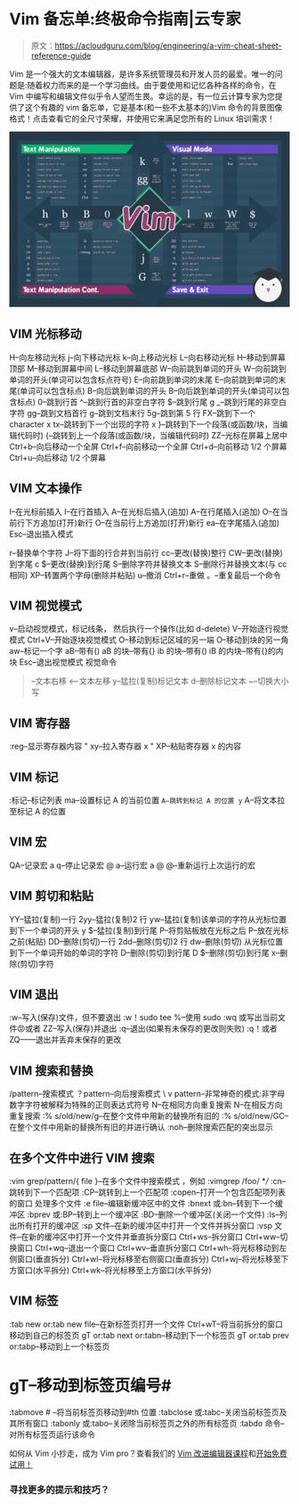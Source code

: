 # Vim 备忘单:终极命令指南|云专家

> 原文：<https://acloudguru.com/blog/engineering/a-vim-cheat-sheet-reference-guide>

Vim 是一个强大的文本编辑器，是许多系统管理员和开发人员的最爱。唯一的问题是:随着权力而来的是一个学习曲线。由于要使用和记忆各种各样的命令，在 Vim 中编写和编辑文件似乎令人望而生畏。幸运的是，有一位云计算专家为您提供了这个有趣的 vim 备忘单，它是基本(和一些不太基本的)Vim 命令的背景图像格式！点击查看它的全尺寸荣耀，并使用它来满足您所有的 Linux 培训需求！

[![Vim cheat sheet with commands you need to know](img/fa2b408cdfdd00c0b399263def548289.png)](https://linuxacademy.com/site-content/uploads/2019/05/vim-1.png)

## VIM 光标移动

H–向左移动光标
j–向下移动光标
k–向上移动光标
L–向右移动光标
H–移动到屏幕顶部
M–移动到屏幕中间
L–移动到屏幕底部
W–向前跳到单词的开头
W–向前跳到单词的开头(单词可以包含标点符号)
E–向前跳到单词的末尾
E–向前跳到单词的末尾(单词可以包含标点)
B–向后跳到单词的开头
B–向后跳到单词的开头(单词可以包含标点)
0–跳到行首
^–跳到行首的非空白字符
$–跳到行尾
g _–跳到行尾的非空白字符
gg–跳到文档首行
g–跳到文档末行
5g–跳到第 5 行
FX–跳到下一个 character x
tx–跳转到下一个出现的字符 x
}–跳转到下一个段落(或函数/块，当编辑代码时)
{–跳转到上一个段落(或函数/块，当编辑代码时)
ZZ–光标在屏幕上居中
Ctrl+b–向后移动一个全屏
Ctrl+f–向前移动一个全屏
Ctrl+d–向前移动 1/2 个屏幕
Ctrl+u–向后移动 1/2 个屏幕

## VIM 文本操作

I–在光标前插入
I–在行首插入
A–在光标后插入(追加)
A–在行尾插入(追加)
O–在当前行下方追加(打开)新行
O–在当前行上方追加(打开)新行
ea–在字尾插入(追加)
Esc–退出插入模式

r–替换单个字符
J–将下面的行合并到当前行
cc–更改(替换)整行
CW–更改(替换)到字尾
c $–更改(替换)到行尾
S–删除字符并替换文本
S–删除行并替换文本(与 cc 相同)
XP–转置两个字母(删除并粘贴)
u–撤消
Ctrl+r–重做
。–重复最后一个命令

## VIM 视觉模式

v–启动视觉模式，标记线条， 然后执行一个操作(比如 d-delete)
V–开始逐行视觉模式
Ctrl+V–开始逐块视觉模式
O–移动到标记区域的另一端
O–移动到块的另一角
aw–标记一个字
aB–带有()
aB 的块–带有{}
ib 的块–带有()
iB 的内块–带有{}的内块
Esc–退出视觉模式
视觉命令
>–文本右移
<–文本左移
y–猛拉(复制)标记文本
d–删除标记文本
~–切换大小写

## VIM 寄存器

:reg–显示寄存器内容
" xy–拉入寄存器 x
" XP–粘贴寄存器 x 的内容

## VIM 标记

:标记–标记列表
ma–设置标记 A 的当前位置
` A–跳转到标记 A 的位置
y ` A–将文本拉至标记 A 的位置

## VIM 宏

QA–记录宏 a
q–停止记录宏
@ a–运行宏 a
@ @–重新运行上次运行的宏

## VIM 剪切和粘贴

YY–猛拉(复制)一行
2yy–猛拉(复制)2 行
yw–猛拉(复制)该单词的字符从光标位置到下一个单词的开头
y $–猛拉(复制)到行尾
P–将剪贴板放在光标之后
P–放在光标之前(粘贴)
DD–删除(剪切)一行
2dd–删除(剪切)2 行
dw–删除(剪切) 从光标位置到下一个单词开始的单词的字符
D–删除(剪切)到行尾
D $–删除(剪切)到行尾
x–删除(剪切)字符

## VIM 退出

:w–写入(保存)文件，但不要退出
:w！sudo tee %–使用 sudo
:wq 或写出当前文件😡或者 ZZ–写入(保存)并退出
:q–退出(如果有未保存的更改则失败)
:q！或者 ZQ——退出并丢弃未保存的更改

## VIM 搜索和替换

/pattern–搜索模式
？pattern–向后搜索模式
\ v pattern–非常神奇的模式:非字母数字字符被解释为特殊的正则表达式符号
N–在相同方向重复搜索
N–在相反方向重复搜索
:% s/old/new/g–在整个文件中用新的替换所有旧的
:% s/old/new/GC–在整个文件中用新的替换所有旧的并进行确认
:noh–删除搜索匹配的突出显示

## 在多个文件中进行 VIM 搜索

:vim grep/pattern/{ file }–在多个文件中搜索模式
，例如
:vimgrep /foo/ **/*
:cn–跳转到下一个匹配项
:CP–跳转到上一个匹配项
:copen–打开一个包含匹配项列表的窗口
处理多个文件
:e file–编辑新缓冲区中的文件
:bnext 或:bn–转到下一个缓冲区
:bprev 或:BP–转到上一个缓冲区
:BD–删除一个缓冲区(关闭一个文件)
:ls–列出所有打开的缓冲区
:sp 文件–在新的缓冲区中打开一个文件并拆分窗口
:vsp 文件–在新的缓冲区中打开一个文件并垂直拆分窗口
Ctrl+ws–拆分窗口
Ctrl+ww–切换窗口
Ctrl+wq–退出一个窗口
Ctrl+wv–垂直拆分窗口
Ctrl+wh–将光标移动到左侧窗口(垂直拆分)
Ctrl+wl–将光标移至右侧窗口(垂直拆分)
Ctrl+wj–将光标移至下方窗口(水平拆分)
Ctrl+wk–将光标移至上方窗口(水平拆分)

## VIM 标签

:tab new or:tab new file–在新标签页打开一个文件
Ctrl+wT–将当前拆分的窗口移动到自己的标签页
gT or:tab next or:tabn–移动到下一个标签页
gT or:tab prev or:tabp–移动到上一个标签页
# gT–移动到标签页编号#
:tabmove # –将当前标签页移动到#th 位置
:tabclose 或:tabc–关闭当前标签页及其所有窗口
:tabonly 或:tabo–关闭除当前标签页之外的所有标签页
:tabdo 命令–对所有标签页运行该命令

如何从 Vim 小抄走，成为 Vim pro？查看我们的 [Vim 改进编辑器课程](https://acloudguru.com/course/vim-the-improved-editor)和[开始免费试用！](https://acloudguru.com/pricing)

### 寻找更多的提示和技巧？